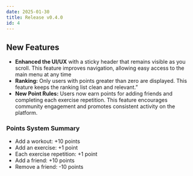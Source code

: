 ```yaml
---
date: 2025-01-30
title: Release v0.4.0
id: 4
---
```


## New Features
- **Enhanced the UI/UX** with a sticky header that remains visible as you scroll. This feature improves navigation, allowing easy access to the main menu at any time
- **Ranking:** Only users with points greater than zero are displayed. This feature keeps the ranking list clean and relevant.”
- **New Point Rules:** Users now earn points for adding friends and completing each exercise repetition. This feature encourages community engagement and promotes consistent activity on the platform.

### Points System Summary
- Add a workout: +10 points
- Add an exercise: +1 point
- Each exercise repetition: +1 point
- Add a friend: +10 points
- Remove a friend: -10 points


